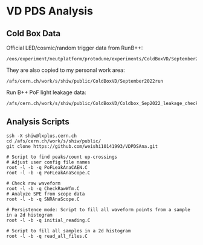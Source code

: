 # VD PDS Analysis

## Cold Box Data

Official LED/cosmic/random trigger data from RunB++:
```
/eos/experiment/neutplatform/protodune/experiments/ColdBoxVD/September2022run
```

They are also copied to my personal work area:
```
/afs/cern.ch/work/s/shiw/public/ColdBoxVD/September2022run
```

Run B++ PoF light leakage data:
```
/afs/cern.ch/work/s/shiw/public/ColdBoxVD/Coldbox_Sep2022_leakage_check
```

## Analysis Scripts

```
ssh -X shiw@lxplus.cern.ch
cd /afs/cern.ch/work/s/shiw/public/
git clone https://github.com/weishi10141993/VDPDSAna.git

# Script to find peaks/count up-crossings
# Adjust user config file names
root -l -b -q PoFLeakAnaCAEN.C
root -l -b -q PoFLeakAnaScope.C

# Check raw waveform
root -l -b -q CheckRawWfm.C
# Analyze SPE from scope data
root -l -b -q SNRAnaScope.C

# Persistence mode: Script to fill all waveform points from a sample in a 2d histogram
root -l -b -q initial_reading.C

# Script to fill all samples in a 2d histogram
root -l -b -q read_all_files.C
```
